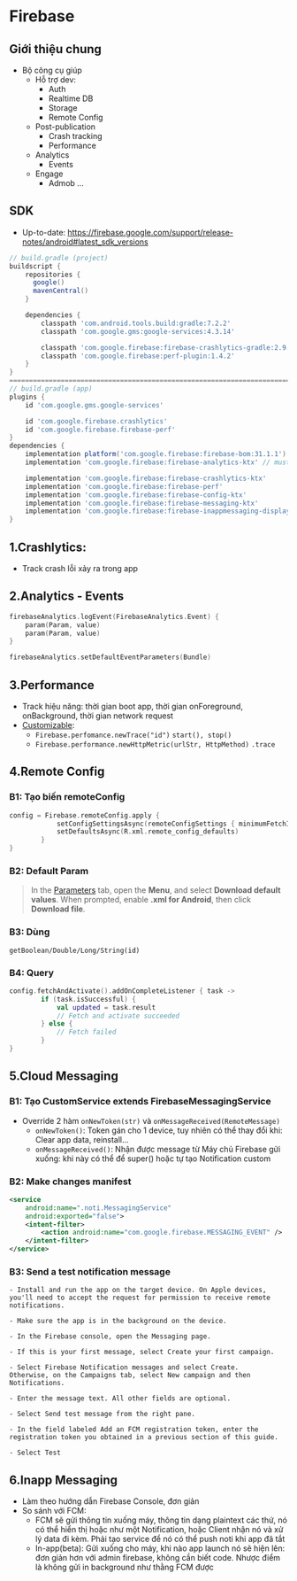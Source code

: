 # Firebase

## Giới thiệu chung
- Bộ công cụ giúp
    - Hỗ trợ dev: 
        - Auth
        - Realtime DB
        - Storage
        - Remote Config
    - Post-publication
        - Crash tracking
        - Performance
    - Analytics
        - Events
    - Engage
        - Admob
...

## SDK
- Up-to-date: https://firebase.google.com/support/release-notes/android#latest_sdk_versions
```gradle
// build.gradle (project)
buildscript {
    repositories {
      google()
      mavenCentral()
    }

    dependencies {
        classpath 'com.android.tools.build:gradle:7.2.2'
        classpath 'com.google.gms:google-services:4.3.14'

        classpath 'com.google.firebase:firebase-crashlytics-gradle:2.9.2'
        classpath 'com.google.firebase:perf-plugin:1.4.2'
    }
}
==========================================================================
// build.gradle (app)
plugins {
    id 'com.google.gms.google-services'

    id 'com.google.firebase.crashlytics'
    id 'com.google.firebase.firebase-perf'
}
dependencies {
    implementation platform('com.google.firebase:firebase-bom:31.1.1')
    implementation 'com.google.firebase:firebase-analytics-ktx' // must have

    implementation 'com.google.firebase:firebase-crashlytics-ktx'
    implementation 'com.google.firebase:firebase-perf'
    implementation 'com.google.firebase:firebase-config-ktx'
    implementation 'com.google.firebase:firebase-messaging-ktx'
    implementation 'com.google.firebase:firebase-inappmessaging-display-ktx'
}
```
## 1.Crashlytics:
- Track crash lỗi xảy ra trong app

## 2.Analytics - Events
```kt
firebaseAnalytics.logEvent(FirebaseAnalytics.Event) {
    param(Param, value)
    param(Param, value)
}

firebaseAnalytics.setDefaultEventParameters(Bundle)
```

## 3.Performance
- Track hiệu năng: thời gian boot app, thời gian onForeground, onBackground, thời gian network request
- [Customizable](https://firebase.google.com/docs/perf-mon/custom-network-traces?hl=en&authuser=0&platform=android): 
    - `Firebase.perfomance.newTrace("id")` `start(), stop()`
    - `Firebase.performance.newHttpMetric(urlStr, HttpMethod)` `.trace`

## 4.Remote Config
### B1: Tạo biến remoteConfig
```kt
config = Firebase.remoteConfig.apply {
            setConfigSettingsAsync(remoteConfigSettings { minimumFetchIntervalInSeconds = 10 })
            setDefaultsAsync(R.xml.remote_config_defaults)
        }
}
```
### B2: Default Param
> In the [Parameters](https://console.firebase.google.com/project/_/config?authuser=0) tab, open the __Menu__, and select __Download default values__.
When prompted, enable __.xml for Android__, then click __Download file__.

### B3: Dùng
```getBoolean/Double/Long/String(id)```

### B4: Query
```kt
config.fetchAndActivate().addOnCompleteListener { task ->
        if (task.isSuccessful) {
            val updated = task.result 
            // Fetch and activate succeeded
        } else { 
            // Fetch failed 
        }
}
```
## 5.Cloud Messaging
### B1: Tạo CustomService extends FirebaseMessagingService
- Override 2 hàm `onNewToken(str)` và `onMessageReceived(RemoteMessage)`
    - `onNewToken()`: Token gán cho 1 device, tuy nhiên có thể thay đổi khi: Clear app data, reinstall...
    - `onMessageReceived()`: Nhận được message từ Máy chủ Firebase gửi xuống: khi này có thể để super() hoặc tự tạo Notification custom
### B2: Make changes manifest
```xml
<service
    android:name=".noti.MessagingService"
    android:exported="false">
    <intent-filter>
        <action android:name="com.google.firebase.MESSAGING_EVENT" />
    </intent-filter>
</service>
```
### B3: Send a test notification message
```
- Install and run the app on the target device. On Apple devices, you'll need to accept the request for permission to receive remote notifications.

- Make sure the app is in the background on the device.

- In the Firebase console, open the Messaging page.

- If this is your first message, select Create your first campaign.

- Select Firebase Notification messages and select Create.
Otherwise, on the Campaigns tab, select New campaign and then Notifications.

- Enter the message text. All other fields are optional.

- Select Send test message from the right pane.

- In the field labeled Add an FCM registration token, enter the registration token you obtained in a previous section of this guide.

- Select Test
```
## 6.Inapp Messaging
- Làm theo hướng dẫn Firebase Console, đơn giản
- So sánh với FCM: 
    - FCM sẽ gửi thông tin xuống máy, thông tin dạng plaintext các thứ, nó có thể hiển thị hoặc như một Notification, hoặc Client nhận nó và xử lý data đi kèm. Phải tạo service để nó có thể push noti khi app đã tắt
    - In-app(beta): Gửi  xuống cho máy, khi nào app launch nó sẽ hiện lên: đơn giản hơn với admin firebase, không cần biết code. Nhược điểm là không gửi in background như thằng FCM được